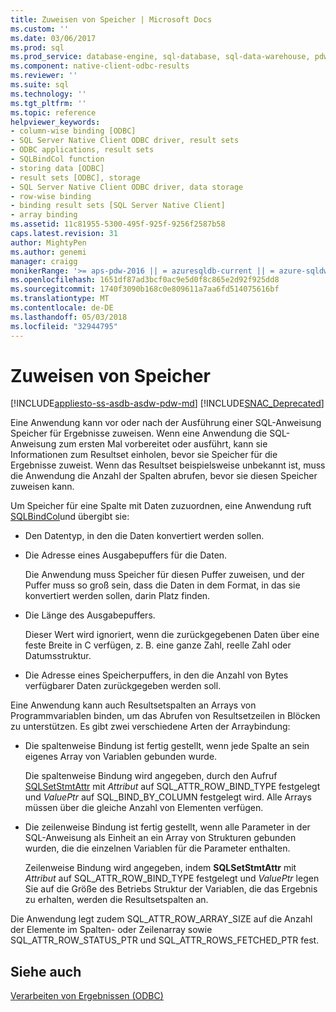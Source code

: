 ```yaml
---
title: Zuweisen von Speicher | Microsoft Docs
ms.custom: ''
ms.date: 03/06/2017
ms.prod: sql
ms.prod_service: database-engine, sql-database, sql-data-warehouse, pdw
ms.component: native-client-odbc-results
ms.reviewer: ''
ms.suite: sql
ms.technology: ''
ms.tgt_pltfrm: ''
ms.topic: reference
helpviewer_keywords:
- column-wise binding [ODBC]
- SQL Server Native Client ODBC driver, result sets
- ODBC applications, result sets
- SQLBindCol function
- storing data [ODBC]
- result sets [ODBC], storage
- SQL Server Native Client ODBC driver, data storage
- row-wise binding
- binding result sets [SQL Server Native Client]
- array binding
ms.assetid: 11c81955-5300-495f-925f-9256f2587b58
caps.latest.revision: 31
author: MightyPen
ms.author: genemi
manager: craigg
monikerRange: '>= aps-pdw-2016 || = azuresqldb-current || = azure-sqldw-latest || >= sql-server-2016 || = sqlallproducts-allversions'
ms.openlocfilehash: 1651df87ad3bcf0ac9e5d0f8c865e2d92f925dd8
ms.sourcegitcommit: 1740f3090b168c0e809611a7aa6fd514075616bf
ms.translationtype: MT
ms.contentlocale: de-DE
ms.lasthandoff: 05/03/2018
ms.locfileid: "32944795"
---
```

# <a name="assigning-storage"></a>Zuweisen von Speicher
[!INCLUDE[appliesto-ss-asdb-asdw-pdw-md](../../includes/appliesto-ss-asdb-asdw-pdw-md.md)]
[!INCLUDE[SNAC_Deprecated](../../includes/snac-deprecated.md)]

  Eine Anwendung kann vor oder nach der Ausführung einer SQL-Anweisung Speicher für Ergebnisse zuweisen. Wenn eine Anwendung die SQL-Anweisung zum ersten Mal vorbereitet oder ausführt, kann sie Informationen zum Resultset einholen, bevor sie Speicher für die Ergebnisse zuweist. Wenn das Resultset beispielsweise unbekannt ist, muss die Anwendung die Anzahl der Spalten abrufen, bevor sie diesen Speicher zuweisen kann.  
  
 Um Speicher für eine Spalte mit Daten zuzuordnen, eine Anwendung ruft [SQLBindCol](../../relational-databases/native-client-odbc-api/sqlbindcol.md)und übergibt sie:  
  
-   Den Datentyp, in den die Daten konvertiert werden sollen.  
  
-   Die Adresse eines Ausgabepuffers für die Daten.  
  
     Die Anwendung muss Speicher für diesen Puffer zuweisen, und der Puffer muss so groß sein, dass die Daten in dem Format, in das sie konvertiert werden sollen, darin Platz finden.  
  
-   Die Länge des Ausgabepuffers.  
  
     Dieser Wert wird ignoriert, wenn die zurückgegebenen Daten über eine feste Breite in C verfügen, z. B. eine ganze Zahl, reelle Zahl oder Datumsstruktur.  
  
-   Die Adresse eines Speicherpuffers, in den die Anzahl von Bytes verfügbarer Daten zurückgegeben werden soll.  
  
 Eine Anwendung kann auch Resultsetspalten an Arrays von Programmvariablen binden, um das Abrufen von Resultsetzeilen in Blöcken zu unterstützen. Es gibt zwei verschiedene Arten der Arraybindung:  
  
-   Die spaltenweise Bindung ist fertig gestellt, wenn jede Spalte an sein eigenes Array von Variablen gebunden wurde.  
  
     Die spaltenweise Bindung wird angegeben, durch den Aufruf [SQLSetStmtAttr](../../relational-databases/native-client-odbc-api/sqlsetstmtattr.md) mit *Attribut* auf SQL_ATTR_ROW_BIND_TYPE festgelegt und *ValuePtr* auf SQL_BIND_BY_COLUMN festgelegt wird. Alle Arrays müssen über die gleiche Anzahl von Elementen verfügen.  
  
-   Die zeilenweise Bindung ist fertig gestellt, wenn alle Parameter in der SQL-Anweisung als Einheit an ein Array von Strukturen gebunden wurden, die die einzelnen Variablen für die Parameter enthalten.  
  
     Zeilenweise Bindung wird angegeben, indem **SQLSetStmtAttr** mit *Attribut* auf SQL_ATTR_ROW_BIND_TYPE festgelegt und *ValuePtr* legen Sie auf die Größe des Betriebs Struktur der Variablen, die das Ergebnis zu erhalten, werden die Resultsetspalten an.  
  
 Die Anwendung legt zudem SQL_ATTR_ROW_ARRAY_SIZE auf die Anzahl der Elemente im Spalten- oder Zeilenarray sowie SQL_ATTR_ROW_STATUS_PTR und SQL_ATTR_ROWS_FETCHED_PTR fest.  
  
## <a name="see-also"></a>Siehe auch  
 [Verarbeiten von Ergebnissen &#40;ODBC&#41;](../../relational-databases/native-client-odbc-results/processing-results-odbc.md)  
  
  
